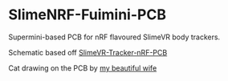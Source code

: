 # SlimeNRF-Fuimini-PCB

Supermini-based PCB for nRF flavoured SlimeVR body trackers.

Schematic based off [SlimeVR-Tracker-nRF-PCB](https://github.com/SlimeVR/SlimeVR-Tracker-nRF-PCB)

Cat drawing on the PCB by [my beautiful wife](https://x.com/circlegirlliz)